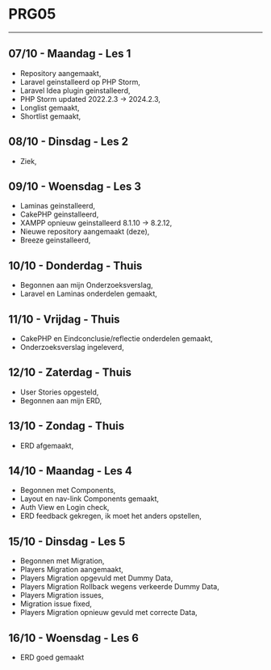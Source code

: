 # PRG05
---
## 07/10 - Maandag - Les 1

- Repository aangemaakt,
- Laravel geinstalleerd op PHP Storm,
- Laravel Idea plugin geinstalleerd,
- PHP Storm updated 2022.2.3 -> 2024.2.3,
- Longlist gemaakt,
- Shortlist gemaakt,

## 08/10 - Dinsdag - Les 2 

- Ziek,

## 09/10 - Woensdag - Les 3 

- Laminas geinstalleerd,
- CakePHP geinstalleerd,
- XAMPP opnieuw geinstalleerd 8.1.10 -> 8.2.12,
- Nieuwe repository aangemaakt (deze),
- Breeze geinstalleerd,

## 10/10 - Donderdag - Thuis

- Begonnen aan mijn Onderzoeksverslag,
- Laravel en Laminas onderdelen gemaakt,

## 11/10 - Vrijdag - Thuis

- CakePHP en Eindconclusie/reflectie onderdelen gemaakt,
- Onderzoeksverslag ingeleverd,

## 12/10 - Zaterdag - Thuis

- User Stories opgesteld,
- Begonnen aan mijn ERD,

## 13/10 - Zondag - Thuis

- ERD afgemaakt,

## 14/10 - Maandag - Les 4

- Begonnen met Components,
- Layout en nav-link Components gemaakt,
- Auth View en Login check,
- ERD feedback gekregen, ik moet het anders opstellen,

## 15/10 - Dinsdag - Les 5

- Begonnen met Migration,
- Players Migration aangemaakt,
- Players Migration opgevuld met Dummy Data,
- Players Migration Rollback wegens verkeerde Dummy Data,
- Players Migration issues,
- Migration issue fixed,
- Players Migration opnieuw gevuld met correcte Data,

## 16/10 - Woensdag - Les 6

- ERD goed gemaakt

